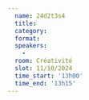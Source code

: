 ```yaml
---
  name: 24d2t3s4
  title: 
  category: 
  format: 
  speakers: 
    - 
  room: Créativité
  slot: 11/10/2024
  time_start: '13h00'
  time_end: '13h15'
---
```

